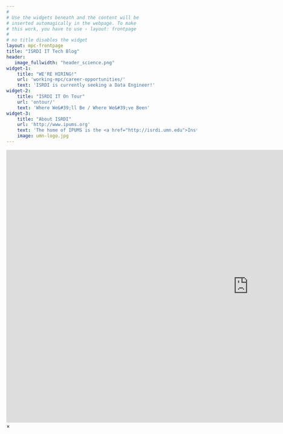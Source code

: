 ```yaml
---
#
# Use the widgets beneath and the content will be
# inserted automagically in the webpage. To make
# this work, you have to use › layout: frontpage
#
# no title disables the widget
layout: mpc-frontpage
title: "ISRDI IT Tech Blog"
header:
   image_fullwidth: "header_science.png"
widget-1:
    title: "WE'RE HIRING!"
    url: 'working-mpc/career-opportunities/'
    text: 'ISRDI is currently seeking a Data Engineer!'
widget-2:
    title: "ISRDI IT On Tour"
    url: 'ontour/'
    text: 'Where We&#39;ll Be / Where We&#39;ve Been'
widget-3:
    title: "About ISRDI"
    url: 'http://www.ipums.org'
    text: 'The home of IPUMS is the <a href="http://isrdi.umn.edu">Institute for Social Research and Data Innovation</a>, an interdisciplinary research center at the University of Minnesota. As a leading developer and disseminator of some of the world&#39;s largest demographic databases, we serve an audience of more than 50,000 researchers, policymakers, journalists, and data scientists around the globe.'
    image: umn-logo.jpg
---
```



<div id="videoModal" class="reveal-modal large" data-reveal="">
  <div class="flex-video widescreen vimeo" style="display: block;">
    <iframe width="1280" height="720" src="https://www.youtube.com/embed/3b5zCFSmVvU" frameborder="0" allowfullscreen></iframe>
  </div>
  <a class="close-reveal-modal">&#215;</a>
</div>
